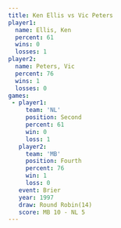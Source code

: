 ```yaml
---
title: Ken Ellis vs Vic Peters
player1:           
  name: Ellis, Ken 
  percent: 61      
  wins: 0          
  losses: 1        
player2:           
  name: Peters, Vic
  percent: 76      
  wins: 1          
  losses: 0        
games:
 - player1:          
     team: 'NL'      
     position: Second
     percent: 61     
     win: 0          
     loss: 1         
   player2:          
     team: 'MB'      
     position: Fourth
     percent: 76     
     win: 1          
     loss: 0         
   event: Brier         
   year: 1997           
   draw: Round Robin(14)
   score: MB 10 - NL 5  
---
```

